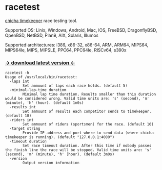# racetest

[chicha timekeeper](https://github.com/matveynator/chicha) race testing tool.

Supported OS: Linix, Windows, Android, Mac, IOS, FreeBSD, DragonflyBSD, OpenBSD, NetBSD, Plan9, AIX, Solaris, Illumos

Supported architectures: i386, x86-32, x86-64, ARM, ARM64, MIPS64, MIPS64le, MIPS, MIPSLE, PPC64, PPC64le, RISCv64, s390x

### [-> download latest version <-](http://files.matveynator.ru/racetest/latest/)

```
racetest -h
Usage of /usr/local/bin/racetest:
  -laps int
    	Set ammount of laps each race holds. (default 5)
  -minimal-lap-time duration
    	Minimal lap time duration. Results smaller than this duration would be considered wrong. Valid time units are: 's' (second), 'm' (minute), 'h' (hour). (default 1m0s)
  -results int
    	Set ammount of results each competitor sends to timekeeper. (default 10)
  -riders int
    	Set ammount of riders (sportsmen) for the race. (default 10)
  -target string
    	Provide IP address and port where to send data (where chicha timekeeper is running). (default "127.0.0.1:4000")
  -timeout duration
    	Set race timeout duration. After this time if nobody passes the finish line the race will be stopped. Valid time units are: 's' (second), 'm' (minute), 'h' (hour). (default 3m0s)
  -version
    	Output version information
```
